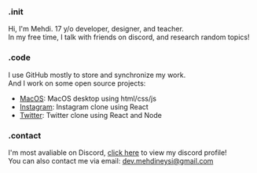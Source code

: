 ### .init
Hi, I'm Mehdi. 17 y/o developer, designer, and teacher.<br />
In my free time, I talk with friends on discord, and research random topics!

### .code
I use GitHub mostly to store and synchronize my work.<br>
And I work on some open source projects:
 - [MacOS](https://github.com/mhmdmhd6/Mac-OS-Desktop): MacOS desktop using html/css/js
 - [Instagram](https://github.com/neysidev/react-instagram): Instagram clone using React
 - [Twitter](https://github.com/neysidev/twitter): Twitter clone using React and Node

### .contact
I'm most avaliable on Discord, [click here](https://discord.com/users/779365814670458890) to view my discord profile!<br />
You can also contact me via email: [dev.mehdineysi@gmail.com](mailto:dev.mehdineysi@gmail.com)
